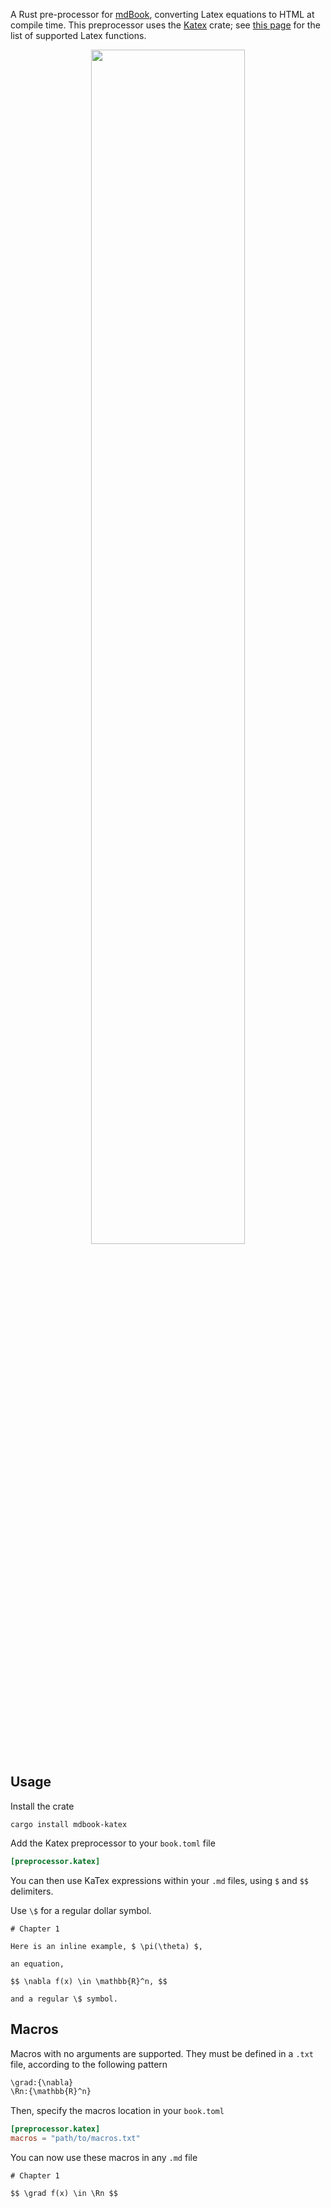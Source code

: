 A Rust pre-processor for [mdBook](https://github.com/rust-lang/mdBook), converting Latex equations to HTML at compile time. This preprocessor uses the [Katex](https://github.com/xu-cheng/katex-rs) crate; see [this page](https://katex.org/docs/supported.html) for the list of supported Latex functions.


<p align="center">
  <img width="70%" height="70%" src="https://raw.githubusercontent.com/lzanini/mdbook-katex/master/katex_mathjax.gif">
</p>

## Usage

Install the crate

```
cargo install mdbook-katex
```

Add the Katex preprocessor to your `book.toml` file

```toml
[preprocessor.katex]
```

You can then use KaTex expressions within your `.md` files, using `$` and `$$` delimiters. 

Use `\$` for a regular dollar symbol.

```
# Chapter 1

Here is an inline example, $ \pi(\theta) $, 

an equation,

$$ \nabla f(x) \in \mathbb{R}^n, $$

and a regular \$ symbol.
```

## Macros

Macros with no arguments are supported. They must be defined in a `.txt` file, according to the following pattern

```txt
\grad:{\nabla}
\Rn:{\mathbb{R}^n}
```

Then, specify the macros location in your `book.toml`

```toml
[preprocessor.katex]
macros = "path/to/macros.txt"
```

You can now use these macros in any `.md` file

```
# Chapter 1

$$ \grad f(x) \in \Rn $$
```
